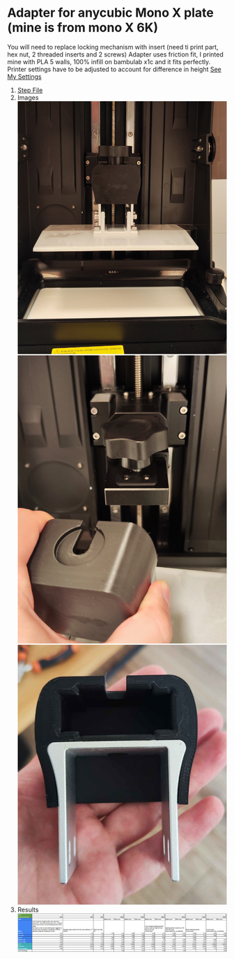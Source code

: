 # Adapter for anycubic Mono X plate (mine is from mono X 6K)

You will need to replace locking mechanism with insert (need ti print part, hex nut, 2 threaded inserts and 2 screws)
Adapter uses friction fit, I printed mine with PLA 5 walls, 100% infill on bambulab x1c and it fits perfectly.
Printer settings have to be adjusted to account for difference in height [See My Settings](examples/update.gcode)

1. [Step File](anycubic_plate_adapter.step)
2. Images
   ![adapter image 1](img/adapter_1.jpg)
   ![adapter image 2](img/adapter_2.jpg)
   ![adapter image 3](img/adapter_3.jpg)
3. Results
   ![Adapter Results](img/adapter_results.png)
